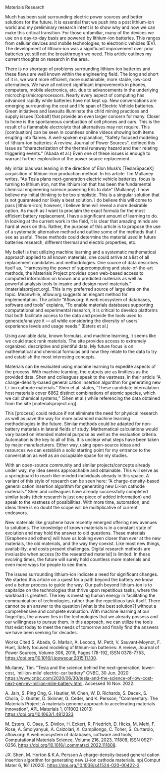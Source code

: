 Materials Research

Much has been said surrounding electric power sources and better solutions for the future. It is essential that we push into a post lithium-ion world and my preliminary research intent is to show why and how we can make this critical transition. For those unfamiliar, many of the devices we use on a day-to-day basis are powered by lithium-ion batteries. This ranges from cellular devices and mobile technologies, to electronic vehicles (EV). The development of lithium-ion was a significant improvement over prior batteries yet still not the breakthrough we need. This article outlines my current thoughts on research in the area.

There is no shortage of problems surrounding lithium-ion batteries and these flaws are well known within the engineering field. The long and short of it is, we want more efficient, more sustainable, more stable, low-cost alternatives. We have all noticed significant improvements in phones, computers, mobile electronics, etc. due to advancements in the underlying microchips/microprocessors. Nearly every aspect of computing has advanced rapidly while batteries have not kept up. New conversations are emerging surrounding the cost and life span of Electric Vehicle batteries. Green initiatives and lawsuits illuminate the child mining practices and supply issues [Cobalt] that provide an even larger concern for many. Closer to home is the spontaneous combustion of cell phones and cars. This is the result of a flammable electrolyte that alternatives may not require. This [combustion] can be seen in countless online videos showing both items erupting into flames. A well-spoken explanation, “Safety focused modeling of lithium-ion batteries: A review, Journal of Power Sources", defined this issue as “characterization of the thermal runaway hazard and their relating triggering events.” (Abada et al.) Even one of these issues is enough to warrant further exploration of the power source replacement. 

My initial bias was leaning in the direction of Elon Musk’s [Tesla/SpaceX] acquisition of lithium-iron production method. In his article Tim Mullaney writes, “As Tesla plans next-generation electric vehicle batteries, focus is turning to lithium iron, not the lithium ion that has been the fundamental chemical engineering science powering EVs to date” (Mullaney). I now believe my initial thinking to be too simplistic. This is a singular solution that is not guaranteed nor likely a best solution. I do believe this will come to pass [lithium-iron] however, I believe time will reveal a more desirable option. As much as I want to proclaim the exact formula for the most efficient battery replacement, I have a significant amount of learning to do. In looking at the current work in the field, it is clear that amazing minds are hard at work on this. Rather, the purpose of this article is to propose the use of a systematic alternative method and outline some of the methods that I see as useful. These methods could determine the material used in future batteries research, different thermal and electric properties, etc. 

My belief is that utilizing machine learning and a systematic mathematical approach applied to all known materials, one could arrive at a list of all replacement candidates and methodologies. One source of data describes itself as, “Harnessing the power of supercomputing and state-of-the-art methods, the Materials Project provides open web-based access to computed information on known and predicted materials as well as powerful analysis tools to inspire and design novel materials.” (materialsproject.org). This is my preferred source of large data on the topic. Meanwhile, aflow.org suggests an elegant method for implementation. The article “Aflow.org: A web ecosystem of databases, software and tools” explains, “To enable materials databases supporting computational and experimental research, it is critical to develop platforms that both facilitate access to the data and provide the tools used to generate/analyze it — all while considering the diversity of users’ experience levels and usage needs.” (Esters et al.) 

Using available data, known formulas, and machine learning, it seems like we could stack rank materials. The site provides access to extremely organized, descriptive and plentiful data. My future focus is on mathematical and chemical formulas and how they relate to the data to try and establish the most interesting concepts.

Materials can be evaluated using machine learning to expedite aspects of the process. With machine learning, the outputs are as limitless as the provided data. Shen and colleagues speak to the vastness, in their article “A charge-density-based general cation insertion algorithm for generating new Li-ion cathode materials.” Shen et al. states, “These candidate intercalation host materials cover 6862 distinct combinations of atomic species, which we call chemical systems,” (Shen et al.) while referencing the data obtained from the site [materialsproject.org]. 

This [process] could reduce if not eliminate the need for physical research as well as pave the way for more advanced machine learning methodologies in the future. Similar methods could be adapted for non-battery materials in lateral fields of study. Mathematical calculations would vary based on intended material purpose as well as the evaluation criteria. Automation is the key to all of this. It is unclear what steps have been taken by major manufacturers. Either way, using open-source ideas and resources we can establish a solid starting point for my entrance to the conversation as well as an occupiable space for my studies. 

With an open-source community and similar projects/concepts already under way, my idea seems approachable and obtainable. This will serve as a springboard to reach like-minded individuals already in this space. A variant of this style of research can be seen here: “A charge-density-based general cation insertion algorithm for generating new Li-ion cathode materials.” Shen and colleagues have already successfully completed similar tasks (their research is just one piece of added information) and speak to the vastness of possibilities. With more time, automation, and ideas there is no doubt the scope will be multiplicative of current endeavors.

New materials like graphene have recently emerged offering new avenues to solutions. The knowledge of known materials is in a constant state of evolution and may hold the answer to old questions. These materials [Graphene and others] will have us looking even closer than ever at the new materials, the old materials, and the way they coexist. Like most new things, availability, and costs present challenges. Digital research methods are invaluable when access [to the researched material] is limited. In these evolving times, the future will surely hold countless more materials and even more ways for people to see them. 

The issues surrounding lithium-ion indicate a need for significant changes. We started this article on a quest for a path beyond the battery we know and a better process to guide the way. Our path beyond lithium-ion is to capitalize on the technologies that thrive upon repetitious tasks, where the workload is greatest. The key is investing human energy in facilitating the communication of technologies, rather than the repetitious task itself. There cannot be an answer to the question [what is the best solution?] without a comprehensive and complete evaluation. With machine learning at our fingertips, the answer lies in the technologies that we already possess and our willingness to pursue them. In this approach, we can utilize the tools that exist today to meet the needs of tomorrow and finally find the answers we have been seeking for decades.

Works Cited
S. Abada, G. Marlair, A. Lecocq, M. Petit, V. Sauvant-Moynot, F. Huet, Safety focused modeling of lithium-ion batteries: A review, Journal of Power Sources, Volume 306, 2016, Pages 178-192, ISSN 0378-7753, https://doi.org/10.1016/j.jpowsour.2015.11.100.

Mullaney, Tim. “Tesla and the science behind the next-generation, lower-cost, ‘million-mile’ electric-car battery” CNBC, 30 Jun. 2020 https://www.cnbc.com/2020/06/30/tesla-and-the-science-of-low-cost-next-gen-ev-million-mile-battery.html. Accessed 16 Nov. 2022.

A. Jain, S. Ping Ong, G. Hautier, W. Chen, W. D. Richards, S. Dacek, S. Cholia, D. Gunter, D. Skinner, G. Ceder, and K. Persson, "Commentary: The Materials Project: A materials genome approach to accelerating materials innovation", APL Materials 1, 011002 (2013) https://doi.org/10.1063/1.4812323

M. Esters, C. Oses, S. Divilov, H. Eckert, R. Friedrich, D. Hicks, M. Mehl, F. Rose, A. Smolyanyuk, A. Calzolari, X. Campilongo, C. Toher, S. Curtarolo, aflow.org: A web ecosystem of databases, software and tools, Computational Materials Science, Volume 216, 2023, 111808, ISSN 0927-0256, https://doi.org/10.1016/j.commatsci.2022.111808. 

JX. Shen, M. Horton & K.A. Persson A charge-density-based general cation insertion algorithm for generating new Li-ion cathode materials. npj Comput Mater 6, 161 (2020). https://doi.org/10.1038/s41524-020-00422-3
